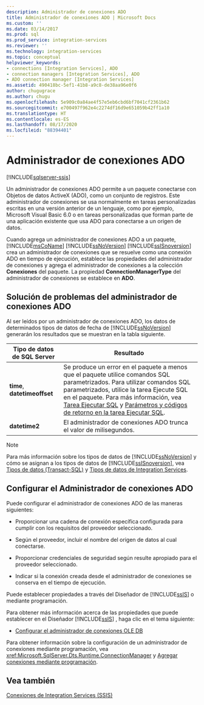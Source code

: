 ```yaml
---
description: Administrador de conexiones ADO
title: Administrador de conexiones ADO | Microsoft Docs
ms.custom: ''
ms.date: 03/14/2017
ms.prod: sql
ms.prod_service: integration-services
ms.reviewer: ''
ms.technology: integration-services
ms.topic: conceptual
helpviewer_keywords:
- connections [Integration Services], ADO
- connection managers [Integration Services], ADO
- ADO connection manager [Integration Services]
ms.assetid: 490418bc-5ef1-41b8-a9c8-de38aa96e0f6
author: chugugrace
ms.author: chugu
ms.openlocfilehash: 5e909c0a84ae4f57e5eb6cbd6bf7041cf2361b62
ms.sourcegitcommit: e700497f962e4c2274df16d9e651059b42ff1a10
ms.translationtype: HT
ms.contentlocale: es-ES
ms.lasthandoff: 08/17/2020
ms.locfileid: "88394401"
---
```

# <a name="ado-connection-manager"></a>Administrador de conexiones ADO

[!INCLUDE[sqlserver-ssis](../../includes/applies-to-version/sqlserver-ssis.md)]


  Un administrador de conexiones ADO permite a un paquete conectarse con Objetos de datos ActiveX (ADO), como un conjunto de registros. Este administrador de conexiones se usa normalmente en tareas personalizadas escritas en una versión anterior de un lenguaje, como por ejemplo, Microsoft Visual Basic 6.0 o en tareas personalizadas que forman parte de una aplicación existente que usa ADO para conectarse a un origen de datos.  
  
 Cuando agrega un administrador de conexiones ADO a un paquete, [!INCLUDE[msCoName](../../includes/msconame-md.md)] [!INCLUDE[ssNoVersion](../../includes/ssnoversion-md.md)] [!INCLUDE[ssISnoversion](../../includes/ssisnoversion-md.md)] crea un administrador de conexiones que se resuelve como una conexión ADO en tiempo de ejecución, establece las propiedades del administrador de conexiones y agrega el administrador de conexiones a la colección **Conexiones** del paquete. La propiedad **ConnectionManagerType** del administrador de conexiones se establece en **ADO**.  
  
## <a name="troubleshooting-the-ado-connection-manager"></a>Solución de problemas del administrador de conexiones ADO  
 Al ser leídos por un administrador de conexiones ADO, los datos de determinados tipos de datos de fecha de [!INCLUDE[ssNoVersion](../../includes/ssnoversion-md.md)] generarán los resultados que se muestran en la tabla siguiente.  
  
|Tipo de datos de SQL Server|Resultado|  
|--------------------------|------------|  
|**time**, **datetimeoffset**|Se produce un error en el paquete a menos que el paquete utilice comandos SQL parametrizados. Para utilizar comandos SQL parametrizados, utilice la tarea Ejecute SQL en el paquete. Para más información, vea [Tarea Ejecutar SQL](../../integration-services/control-flow/execute-sql-task.md) y [Parámetros y códigos de retorno en la tarea Ejecutar SQL](https://msdn.microsoft.com/library/a3ca65e8-65cf-4272-9a81-765a706b8663).|  
|**datetime2**|El administrador de conexiones ADO trunca el valor de milisegundos.|  
  
> [!NOTE]  
>  Para más información sobre los tipos de datos de [!INCLUDE[ssNoVersion](../../includes/ssnoversion-md.md)] y cómo se asignan a los tipos de datos de [!INCLUDE[ssISnoversion](../../includes/ssisnoversion-md.md)], vea [Tipos de datos &#40;Transact-SQL&#41;](../../t-sql/data-types/data-types-transact-sql.md) y [Tipos de datos de Integration Services](../../integration-services/data-flow/integration-services-data-types.md).  
  
## <a name="configuring-the-ado-connection-manager"></a>Configurar el Administrador de conexiones ADO  
 Puede configurar el administrador de conexiones ADO de las maneras siguientes:  
  
-   Proporcionar una cadena de conexión específica configurada para cumplir con los requisitos del proveedor seleccionado.  
  
-   Según el proveedor, incluir el nombre del origen de datos al cual conectarse.  
  
-   Proporcionar credenciales de seguridad según resulte apropiado para el proveedor seleccionado.  
  
-   Indicar si la conexión creada desde el administrador de conexiones se conserva en el tiempo de ejecución.  
  
 Puede establecer propiedades a través del Diseñador de [!INCLUDE[ssIS](../../includes/ssis-md.md)] o mediante programación.  
  
 Para obtener más información acerca de las propiedades que puede establecer en el Diseñador [!INCLUDE[ssIS](../../includes/ssis-md.md)] , haga clic en el tema siguiente:  
  
-   [Configurar el administrador de conexiones OLE DB](../../integration-services/connection-manager/configure-ole-db-connection-manager.md)  
  
 Para obtener información sobre la configuración de un administrador de conexiones mediante programación, vea <xref:Microsoft.SqlServer.Dts.Runtime.ConnectionManager> y [Agregar conexiones mediante programación](../../integration-services/building-packages-programmatically/adding-connections-programmatically.md).  
  
## <a name="see-also"></a>Vea también  
 [Conexiones de Integration Services &#40;SSIS&#41;](../../integration-services/connection-manager/integration-services-ssis-connections.md)  
  
  
